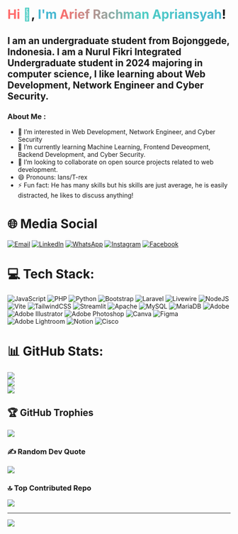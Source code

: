 # <span style="color: #FF6B6B">Hi</span> <span style="color: #4ECDC4">👋</span>, <span style="color: #45B7D1">I'm</span> <span style="background: linear-gradient(to right, #FF6B6B, #4ECDC4, #45B7D1); -webkit-background-clip: text; -webkit-text-fill-color: transparent; display: inline;">Arief Rachman Apriansyah</span>!
<h2 align="left">I am an undergraduate student from Bojonggede, Indonesia. I am a Nurul Fikri Integrated Undergraduate student in 2024 majoring in computer science, I like learning about Web Development, Network Engineer and Cyber ​​Security.</h2>

### About Me :
- 👀 I’m interested in Web Development, Network Engineer, and Cyber Security
- 🌱 I’m currently learning Machine Learning, Frontend Deveopment, Backend Development, and Cyber Security.
- 💞️ I’m looking to collaborate on open source projects related to web development.
- 😄 Pronouns: Ians/T-rex
- ⚡ Fun fact: He has many skills but his skills are just average, he is easily distracted, he likes to discuss anything!

# 🌐 Media Social

[![Email](https://img.shields.io/badge/Email-emailsaya%40gmail.com-blue?logo=gmail&logoColor=white)](mailto:arkalbojong@gmail.com)
[![LinkedIn](https://img.shields.io/badge/LinkedIn-Connect-blue?logo=linkedin&style=flat)](https://www.linkedin.com/in/arief-rachman-apriansyah-9bb911343/)
[![WhatsApp](https://img.shields.io/badge/Whatsapp-30302f?style=flat&logo=whatsapp)](https://wa.me/62895383271892)
[![Instagram](https://img.shields.io/badge/-Instagram-C13584?style=flat-square&labelColor=C13584&logo=instagram&logoColor=white&link=https://www.instagram.com/eduardopiresbr)](https://www.instagram.com/_riasyaharief_/profilecard)
[![Facebook](https://img.shields.io/badge/Facebook-blue?logo=facebook)](https://www.facebook.com/ariefrachman.apriansyah)

# 💻 Tech Stack:
![JavaScript](https://img.shields.io/badge/javascript-%23323330.svg?style=flat&logo=javascript&logoColor=%23F7DF1E) ![PHP](https://img.shields.io/badge/php-%23777BB4.svg?style=flat&logo=php&logoColor=white) ![Python](https://img.shields.io/badge/python-3670A0?style=flat&logo=python&logoColor=ffdd54) ![Bootstrap](https://img.shields.io/badge/bootstrap-%238511FA.svg?style=flat&logo=bootstrap&logoColor=white) ![Laravel](https://img.shields.io/badge/laravel-%23FF2D20.svg?style=flat&logo=laravel&logoColor=white) ![Livewire](https://img.shields.io/badge/livewire-%234e56a6.svg?style=flat&logo=livewire&logoColor=white) ![NodeJS](https://img.shields.io/badge/node.js-6DA55F?style=flat&logo=node.js&logoColor=white) ![Vite](https://img.shields.io/badge/vite-%23646CFF.svg?style=flat&logo=vite&logoColor=white) ![TailwindCSS](https://img.shields.io/badge/tailwindcss-%2338B2AC.svg?style=flat&logo=tailwind-css&logoColor=white) ![Streamlit](https://img.shields.io/badge/Streamlit-%23FE4B4B.svg?style=flat&logo=streamlit&logoColor=white) ![Apache](https://img.shields.io/badge/apache-%23D42029.svg?style=flat&logo=apache&logoColor=white) ![MySQL](https://img.shields.io/badge/mysql-4479A1.svg?style=flat&logo=mysql&logoColor=white) ![MariaDB](https://img.shields.io/badge/MariaDB-003545?style=flat&logo=mariadb&logoColor=white) ![Adobe](https://img.shields.io/badge/adobe-%23FF0000.svg?style=flat&logo=adobe&logoColor=white) ![Adobe Illustrator](https://img.shields.io/badge/adobe%20illustrator-%23FF9A00.svg?style=flat&logo=adobe%20illustrator&logoColor=white) ![Adobe Photoshop](https://img.shields.io/badge/adobe%20photoshop-%2331A8FF.svg?style=flat&logo=adobe%20photoshop&logoColor=white) ![Canva](https://img.shields.io/badge/Canva-%2300C4CC.svg?style=flat&logo=Canva&logoColor=white) ![Figma](https://img.shields.io/badge/figma-%23F24E1E.svg?style=flat&logo=figma&logoColor=white) ![Adobe Lightroom](https://img.shields.io/badge/Adobe%20Lightroom-31A8FF.svg?style=flat&logo=Adobe%20Lightroom&logoColor=white) ![Notion](https://img.shields.io/badge/Notion-%23000000.svg?style=flat&logo=notion&logoColor=white) ![Cisco](https://img.shields.io/badge/cisco-%23049fd9.svg?style=flat&logo=cisco&logoColor=black)
# 📊 GitHub Stats:
![](https://github-readme-stats.vercel.app/api?username=Riansyah96&theme=radical&hide_border=true&include_all_commits=true&count_private=false)<br/>
![](https://nirzak-streak-stats.vercel.app/?user=Riansyah96&theme=radical&hide_border=true)<br/>
![](https://github-readme-stats.vercel.app/api/top-langs/?username=Riansyah96&theme=radical&hide_border=true&include_all_commits=true&count_private=false&layout=compact)

## 🏆 GitHub Trophies
![](https://github-profile-trophy.vercel.app/?username=Riansyah96&theme=radical&no-frame=false&no-bg=false&margin-w=4)

### ✍️ Random Dev Quote
![](https://quotes-github-readme.vercel.app/api?type=horizontal&theme=radical)

### 🔝 Top Contributed Repo
![](https://github-contributor-stats.vercel.app/api?username=Riansyah96&limit=5&theme=radical&combine_all_yearly_contributions=true)

---
[![](https://visitcount.itsvg.in/api?id=Riansyah96&icon=0&color=0)](https://visitcount.itsvg.in)

<!-- Proudly created with GPRM ( https://gprm.itsvg.in ) -->
